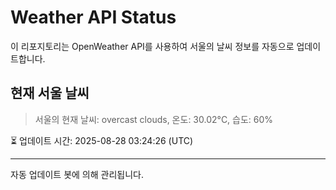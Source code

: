 
# Weather API Status

이 리포지토리는 OpenWeather API를 사용하여 서울의 날씨 정보를 자동으로 업데이트합니다.

## 현재 서울 날씨
> 서울의 현재 날씨: overcast clouds, 온도: 30.02°C, 습도: 60%

⏳ 업데이트 시간: 2025-08-28 03:24:26 (UTC)

---
자동 업데이트 봇에 의해 관리됩니다.
